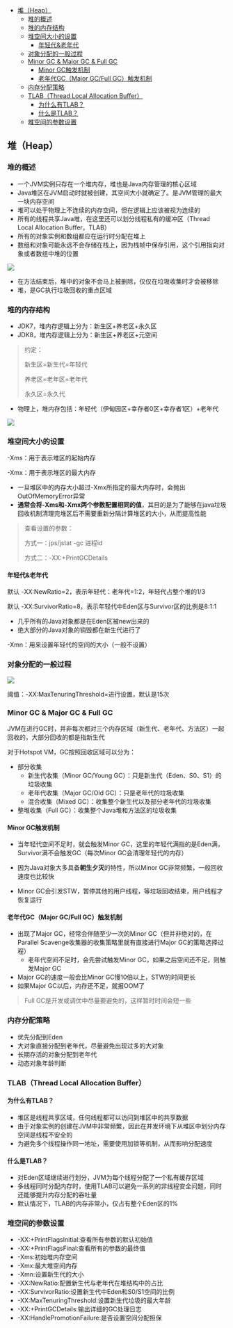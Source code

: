 - [堆（Heap）](#堆heap)
  - [堆的概述](#堆的概述)
  - [堆的内存结构](#堆的内存结构)
  - [堆空间大小的设置](#堆空间大小的设置)
    - [年轻代&老年代](#年轻代老年代)
  - [对象分配的一般过程](#对象分配的一般过程)
  - [Minor GC & Major GC & Full GC](#minor-gc--major-gc--full-gc)
    - [Minor GC触发机制](#minor-gc触发机制)
    - [老年代GC（Major GC/Full GC）触发机制](#老年代gcmajor-gcfull-gc触发机制)
  - [内存分配策略](#内存分配策略)
  - [TLAB（Thread Local Allocation Buffer）](#tlabthread-local-allocation-buffer)
    - [为什么有TLAB？](#为什么有tlab)
    - [什么是TLAB？](#什么是tlab)
  - [堆空间的参数设置](#堆空间的参数设置)

## 堆（Heap）

### 堆的概述

* 一个JVM实例只存在一个堆内存，堆也是Java内存管理的核心区域
* Java堆区在JVM启动时就被创建，其空间大小就确定了。是JVM管理的最大一块内存空间
* 堆可以处于物理上不连续的内存空间，但在逻辑上应该被视为连续的
* 所有的线程共享Java堆，在这里还可以划分线程私有的缓冲区（Thread Local Allocation Buffer，TLAB）
* 所有的对象实例和数组都应在运行时分配在堆上
* 数组和对象可能永远不会存储在栈上，因为栈帧中保存引用，这个引用指向对象或者数组中堆的位置

![](https://tva1.sinaimg.cn/large/e6c9d24egy1gokp2bmdi7j20cy06cgmu.jpg)

* 在方法结束后，堆中的对象不会马上被删除，仅仅在垃圾收集时才会被移除
* 堆，是GC执行垃圾回收的重点区域



### 堆的内存结构

* JDK7，堆内存逻辑上分为：新生区+养老区+永久区
* JDK8，堆内存逻辑上分为：新生区+养老区+元空间

> 约定：
>
> 新生区=新生代=年轻代
>
> 养老区=老年区=老年代
>
> 永久区=永久代

* 物理上，堆内存包括：年轻代（伊甸园区+幸存者0区+幸存者1区）+老年代

![](https://tva1.sinaimg.cn/large/e6c9d24egy1gokt079accj208m04mt9k.jpg)



### 堆空间大小的设置

-Xms：用于表示堆区的起始内存

-Xmx：用于表示堆区的最大内存

* 一旦堆区中的内存大小超过-Xmx所指定的最大内存时，会抛出OutOfMemoryError异常
* **通常会将-Xms和-Xmx两个参数配置相同的值**，其目的是为了能够在java垃圾回收机制清理完堆区后不需要重新分隔计算堆区的大小，从而提高性能 

>  查看设置的参数：
>
> 方式一：jps/jstat -gc 进程id
>
> 方式二：-XX:+PrintGCDetails

#### 年轻代&老年代

默认 -XX:NewRatio=2，表示年轻代：老年代=1:2，年轻代占整个堆的1/3

默认 -XX:SurvivorRatio=8，表示年轻代中Eden区与Survivor区的比例是8:1:1

* 几乎所有的Java对象都是在Eden区被new出来的
* 绝大部分的Java对象的销毁都在新生代进行了

-Xmn：用来设置年轻代的空间的大小（一般不设置）



### 对象分配的一般过程

![](https://tva1.sinaimg.cn/large/e6c9d24egy1goktyswd4sj20i10ehwh2.jpg)

阈值：-XX:MaxTenuringThreshold=<N>进行设置，默认是15次



### Minor GC & Major GC & Full GC

JVM在进行GC时，并非每次都对三个内存区域（新生代、老年代、方法区）一起回收的，大部分回收的都是指新生代

对于Hotspot VM，GC按照回收区域可以分为：

* 部分收集
  * 新生代收集（Minor GC/Young GC）：只是新生代（Eden、S0、S1）的垃圾收集
  * 老年代收集（Major GC/Old GC）：只是老年代的垃圾收集
  * 混合收集（Mixed GC）：收集整个新生代以及部分老年代的垃圾收集
* 整堆收集（Full GC）：收集整个Java堆和方法区的垃圾收集

#### Minor GC触发机制

* 当年轻代空间不足时，就会触发Minor GC，这里的年轻代满指的是Eden满，Survivor满不会触发GC（每次Minor GC会清理年轻代的内存）

* 因为Java对象大多具备**朝生夕灭**的特性，所以Minor GC非常频繁，一般回收速度也比较快

* Minor GC会引发STW，暂停其他的用户线程，等垃圾回收结束，用户线程才恢复运行

#### 老年代GC（Major GC/Full GC）触发机制

* 出现了Major GC，经常会伴随至少一次的Minor GC（但并非绝对的，在Parallel Scavenge收集器的收集策略里就有直接进行Major GC的策略选择过程）
  * 老年代空间不足时，会先尝试触发Minor GC，如果之后空间还不足，则触发Major GC
* Major GC的速度一般会比Minor GC慢10倍以上，STW的时间更长
* 如果Major GC以后，内存还不足，就报OOM了

>  Full GC是开发或调优中尽量要避免的，这样暂时时间会短一些



### 内存分配策略

* 优先分配到Eden
* 大对象直接分配到老年代，尽量避免出现过多的大对象
* 长期存活的对象分配到老年代
* 动态对象年龄判断



### TLAB（Thread Local Allocation Buffer）

#### 为什么有TLAB？

* 堆区是线程共享区域，任何线程都可以访问到堆区中的共享数据
* 由于对象实例的创建在JVM中非常频繁，因此在并发环境下从堆区中划分内存空间是线程不安全的
* 为避免多个线程操作同一地址，需要使用加锁等机制，从而影响分配速度

#### 什么是TLAB？

* 对Eden区域继续进行划分，JVM为每个线程分配了一个私有缓存区域
* 多线程同时分配内存时，使用TLAB可以避免一系列的非线程安全问题，同时还能够提升内存分配的吞吐量
* 默认情况下，TLAB的内存非常小，仅占有整个Eden区的1%



### 堆空间的参数设置

* -XX:+PrintFlagsInitial:查看所有参数的默认初始值
* -XX:+PrintFlagsFinal:查看所有的参数的最终值
* -Xms:初始堆内存空间
* -Xmx:最大堆空间内存
* -Xmn:设置新生代的大小
* -XX:NewRatio:配置新生代与老年代在堆结构中的占比
* -XX:SurvivorRatio:设置新生代中Eden和S0/S1空间的比例
* -XX:MaxTenuringThreshold:设置新生代垃圾的最大年龄
* -XX:+PrintGCDetails:输出详细的GC处理日志
* -XX:HandlePromotionFailure:是否设置空间分配担保
